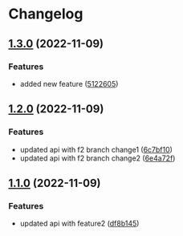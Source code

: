 # Changelog

## [1.3.0](https://github.com/maheshglm/demo-git-tags/compare/api-v1.2.0...api-v1.3.0) (2022-11-09)


### Features

* added new feature ([5122605](https://github.com/maheshglm/demo-git-tags/commit/5122605ae7356c1fc3fc06e97f264c3101c7cb3a))

## [1.2.0](https://github.com/maheshglm/demo-git-tags/compare/api-v1.1.0...api-v1.2.0) (2022-11-09)


### Features

* updated api with f2 branch change1 ([6c7bf10](https://github.com/maheshglm/demo-git-tags/commit/6c7bf102449e30058fba037e750b30396013b0ce))
* updated api with f2 branch change2 ([6e4a72f](https://github.com/maheshglm/demo-git-tags/commit/6e4a72fc2dbb94ae4736e1a77a0428208e4643a5))

## [1.1.0](https://github.com/maheshglm/demo-git-tags/compare/api-v1.0.0...api-v1.1.0) (2022-11-09)


### Features

* updated api with feature2 ([df8b145](https://github.com/maheshglm/demo-git-tags/commit/df8b1454ea716d728f90a17296065ee2aee94d41))
